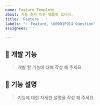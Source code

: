 ```yaml
---
name: Feature Templete
about: 기능 추가 이슈 템플릿 입니다.
title: 'Feature : '
labels: "✨ Feature, \U0001F914 Question"
assignees: ''

---
```


## 📌 개발 기능
> 개발 할 기능에 대해 작성 해 주세요


## 🥺 기능 설명
> 기능에 대한 자세한 설명을 작성 해 주세요.
